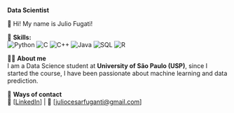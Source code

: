 **Data Scientist**

👋 Hi! My name is Julio Fugati!

🍁 **Skills:**  
![Python](https://img.shields.io/badge/Python-blue?style=for-the-badge&logo=python)
![C](https://img.shields.io/badge/C-00599C?style=for-the-badge&logo=c)
![C++](https://img.shields.io/badge/C++-00599C?style=for-the-badge&logo=c%2B%2B)
![Java](https://img.shields.io/badge/Java-orange?style=for-the-badge&logo=java)
![SQL](https://img.shields.io/badge/SQL-4479A1?style=for-the-badge&logo=mysql)
![R](https://img.shields.io/badge/SQL-4479A1?style=for-the-badge&logo=R)

🙋‍♂️ **About me**  
 I am a Data Science student at **University of São Paulo (USP)**, since I started the course, I have been passionate about machine learning and data prediction.

📩 **Ways of contact**  
🔗 [[LinkedIn](https://www.linkedin.com/in/julio-cesar-alves-araujo-fuganti-b17424305/)] | 📧 [juliocesarfuganti@gmail.com] 
